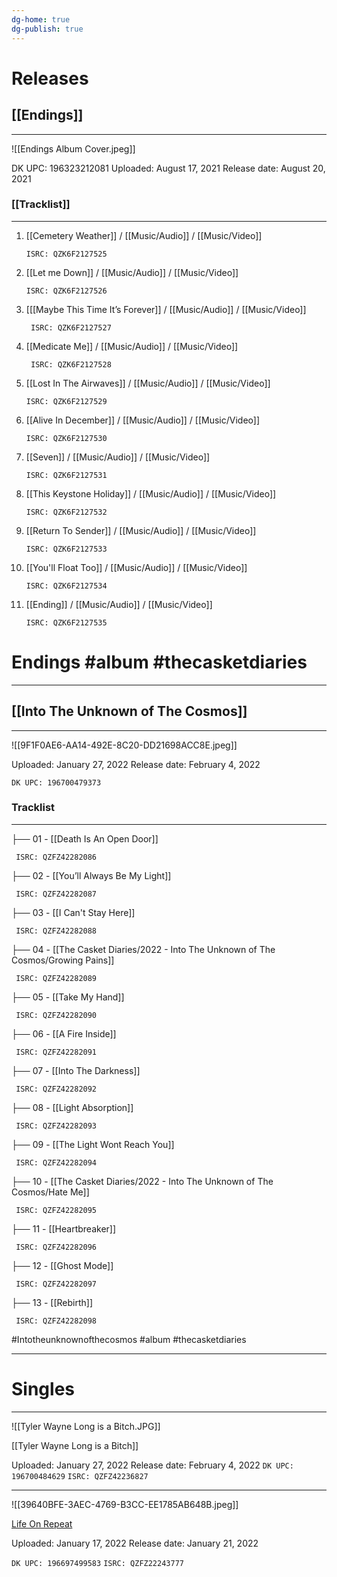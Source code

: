 ```yaml
---
dg-home: true
dg-publish: true
---
```


# Releases

## [[Endings]]

---



![[Endings Album Cover.jpeg]]

DK UPC: 196323212081
Uploaded: August 17, 2021
Release date: August 20, 2021

### [[Tracklist]]

---

 1. [[Cemetery Weather]] / [[Music/Audio]] / [[Music/Video]] 
	```
	ISRC: QZK6F2127525
	```
 2. [[Let me Down]] / [[Music/Audio]] / [[Music/Video]]      
 
        ISRC: QZK6F2127526
3. [[[Maybe This Time It’s Forever]] / [[Music/Audio]] / [[Music/Video]] 
	```
	 ISRC: QZK6F2127527
	```
 4. [[Medicate Me]] / [[Music/Audio]] / [[Music/Video]] 
         
         ISRC: QZK6F2127528
 5. [[Lost In The Airwaves]] / [[Music/Audio]] / [[Music/Video]]  
	     
	    ISRC: QZK6F2127529
 6. [[Alive In December]] / [[Music/Audio]] / [[Music/Video]] 
 
        ISRC: QZK6F2127530
 8. [[Seven]] / [[Music/Audio]] / [[Music/Video]]
	```
	ISRC: QZK6F2127531
	```
 8. [[This Keystone Holiday]] / [[Music/Audio]] / [[Music/Video]] 
	```
	ISRC: QZK6F2127532
	```
 9. [[Return To Sender]] / [[Music/Audio]] / [[Music/Video]] 
 
        ISRC: QZK6F2127533
10. [[You'll Float Too]] / [[Music/Audio]] / [[Music/Video]] 

        ISRC: QZK6F2127534
11. [[Ending]] / [[Music/Audio]] / [[Music/Video]]  
	    
	    ISRC: QZK6F2127535




# Endings #album #thecasketdiaries

---

## [[Into The Unknown of The Cosmos]]

---

![[9F1F0AE6-AA14-492E-8C20-DD21698ACC8E.jpeg]]


Uploaded: January 27, 2022
Release date: February 4, 2022

`DK UPC: 196700479373`

### Tracklist

---

├── 01 - [[Death Is An Open Door]]
```
 ISRC: QZFZ42282086
```
├── 02 - [[You’ll Always Be My Light]]
```
 ISRC: QZFZ42282087
```
├── 03 - [[I Can't Stay Here]]
```
 ISRC: QZFZ42282088
```
├── 04 - [[The Casket Diaries/2022 - Into The Unknown of The Cosmos/Growing Pains]]
```
 ISRC: QZFZ42282089
```
├── 05 - [[Take My Hand]]
```
 ISRC: QZFZ42282090
```
├── 06 - [[A Fire Inside]]
```
 ISRC: QZFZ42282091
```
├── 07 - [[Into The Darkness]]
```
 ISRC: QZFZ42282092
```
├── 08 - [[Light Absorption]]
```
 ISRC: QZFZ42282093
```
├── 09 - [[The Light Wont Reach You]]
```
 ISRC: QZFZ42282094
```
├── 10 - [[The Casket Diaries/2022 - Into The Unknown of The Cosmos/Hate Me]]
```
 ISRC: QZFZ42282095
```
├── 11 - [[Heartbreaker]]
```
 ISRC: QZFZ42282096
```
├── 12 - [[Ghost Mode]]
```
 ISRC: QZFZ42282097
```
├── 13 - [[Rebirth]]
```
 ISRC: QZFZ42282098
```


  \#Intotheunknownofthecosmos #album #thecasketdiaries 


---

# Singles

---


![[Tyler Wayne Long is a Bitch.JPG]]

[[Tyler Wayne Long is a Bitch]]


Uploaded: January 27, 2022
Release date: February 4, 2022
`DK UPC: 196700484629`
`ISRC: QZFZ42236827`


---


![[39640BFE-3AEC-4769-B3CC-EE1785AB648B.jpeg]]

[Life On Repeat]()


Uploaded: January 17, 2022
Release date: January 21, 2022

`DK UPC: 196697499583`
`ISRC: QZFZ22243777`
